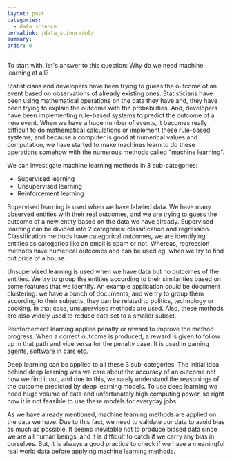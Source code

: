 ```yaml
---
layout: post
categories:
  - data science
permalink: /data_science/ml/
summary:
order: 0
---
```

To start with, let's answer to this question: Why do we need machine learning at all?  

Statisticians and developers have been trying to guess the outcome of an event based on observations of already existing ones. Statisticians have been using mathematical operations on the data they have and, they have been trying to explain the outcome with the probabilities. And, developers have been implementing rule-based systems to predict the outcome of a new event. When we have a huge number of events, it becomes really difficult to do mathematical calculations or implement these rule-based systems, and because a computer is good at numerical values and computation, we have started to make machines learn to do these operations somehow with the numerous methods called "machine learning".

We can investigate machine learning methods in 3 sub-categories:
- Supervised learning
- Unsupervised learning
- Reinforcement learning

Supervised learning is used when we have labeled data. We have many observed entities with their real outcomes, and we are trying to guess the outcome of a new entity based on the data we have already. Supervised learning can be divided into 2 categories: classification and regression. Classification methods have categorical outcomes, we are identifying entities as categories like an email is spam or not. Whereas, regression methods have numerical outcomes and can be used eg. when we try to find out price of a house.  

Unsupervised learning is used when we have data but no outcomes of the entities. We try to group the entities according to their similarities based on some features that we identify. An example application could be document clustering: we have a bunch of documents, and we try to group them according to their subjects, they can be related to politics, technology or cooking. In that case, unsupervised methods are used. Also, these methods are also widely used to reduce data set to a smaller subset.  

Reinforcement learning applies penalty or reward to improve the method progress. When a correct outcome is produced, a reward is given to follow up in that path and vice versa for the penalty case. It is used in gaming agents, software in cars etc.  

Deep learning can be applied to all these 3 sub-categories. The initial idea behind deep learning was we care about the accuracy of an outcome not how we find it out, and due to this, we rarely understand the reasonings of the outcome predicted by deep learning models. To use deep learning we need huge volume of data and unfortunately high computing power, so right now it is not feasible to use these models for everyday jobs.  

As we have already mentioned, machine learning methods are applied on the data we have. Due to this fact, we need to validate our data to avoid bias as much as possible. It seems inevitable not to produce biased data since we are all human beings, and it is difficult to catch if we carry any bias in ourselves. But, it is always a good practice to check if we have a meaningful real world data before applying machine learning methods.  
